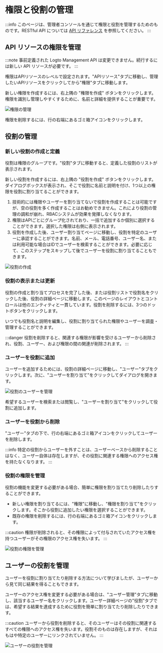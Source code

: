 # 権限と役割の管理

:::info
このページは、管理者コンソールを通じて権限と役割を管理するためのものです。RESTful API については [API リファレンス](/api) を参照してください。
:::

## API リソースの権限を管理

:::note
事前定義された Logto Management API は変更できません。続行するには新しい API リソースが必要です。
:::

権限はAPIリソースのレベルで設定されます。"APIリソース"タブに移動し、管理したいAPIリソースをクリックしてから"権限"タブに移動します。

新しい権限を作成するには、右上隅の "権限を作成" ボタンをクリックします。権限を識別し管理しやすくするために、名前と詳細を提供することが重要です。

![権限の管理](./assets/manage-permissions.png)

権限を削除するには、行の右端にあるゴミ箱アイコンをクリックします。

## 役割の管理

### 新しい役割の作成と定義

役割は権限のグループです。"役割"タブに移動すると、定義した役割のリストが表示されます。

新しい役割を作成するには、右上隅の "役割を作成" ボタンをクリックします。ダイアログボックスが表示され、そこで役割に名前と説明を付け、1つ以上の権限を役割に割り当てることができます。

1. 技術的には権限やユーザーを割り当てないで役割を作成することは可能ですが、空の役割を多く作成することはお勧めできません。これにより役割の管理の調和が崩れ、RBACシステムが効果を発揮しなくなります。
2. 権限はAPIごとにグループ化されており、一括で追加するか個別に選択することができます。選択した権限は右側に表示されます。
3. 役割を作成した後、ユーザー割り当てページに移動し、役割を特定のユーザーに承認することができます。名前、メール、電話番号、ユーザー名、または利用可能な場合はIDでユーザーを検索することができます。必要に応じて、このステップをスキップして後でユーザーを役割に割り当てることもできます。

![役割の作成](./assets/create-role.png)

### 役割の表示または更新

役割の作成と割り当てプロセスを完了した後、または役割リストで役割名をクリックした後、役割の詳細ページに移動します。このページのレイアウトとコントロールは他のエンティティと一貫しています。役割を削除するには、3つのドットボタンをクリックします。

いつでも役割名と説明を編集し、役割に割り当てられた権限やユーザーを調査・管理することができます。

:::danger
役割を削除すると、関連する権限が影響を受けるユーザーから削除され、役割、ユーザー、および権限の間の関連が削除されます。
:::

### ユーザーを役割に追加

ユーザーを追加するためには、役割の詳細ページに移動し、"ユーザー"タブをクリックします。次に、"ユーザーを割り当て"をクリックしてダイアログを開きます。

![役割のユーザーを管理](./assets/manage-role-users.png)

希望するユーザーを検索または閲覧し、"ユーザーを割り当て"をクリックして役割に追加します。

### ユーザーを役割から削除

"ユーザー"タブの下で、行の右端にあるゴミ箱アイコンをクリックしてユーザーを削除します。

:::info
特定の役割からユーザーを外すことは、ユーザーベースから削除することはなく、ユーザー自体は存在しますが、その役割に関連する権限へのアクセス権を持たなくなります。
:::

### 役割の権限を管理

役割の機能を変更する必要がある場合、簡単に権限を割り当てたり削除したりすることができます。

- 新しい権限を割り当てるには、"権限"に移動し、"権限を割り当て"をクリックします。そこから役割に追加したい権限を選択することができます。
- 既存の権限を削除するには、行の右端にあるゴミ箱アイコンをクリックします。

:::caution
権限が削除されると、その権限によって付与されていたアクセス権を持つユーザーがその権限のアクセス権を失います。
:::

![役割の権限を管理](./assets/manage-role-permissions.png)

## ユーザーの役割を管理

ユーザーを役割に割り当てたり削除する方法について学びましたが、ユーザーから見て同じ結果を得ることもできます。

ユーザーのアクセス権を変更する必要がある場合は、"ユーザー管理"タブに移動し、該当するユーザー名をクリックします。ユーザー詳細ページの"役割"タブでは、希望する結果を達成するために役割を簡単に割り当てたり削除したりできます。

:::caution
ユーザーから役割を削除すると、そのユーザーはその役割に関連するすべての権限へのアクセス権を失います。役割そのものは存在しますが、それはもはや特定のユーザーにリンクされていません。
:::

![ユーザーの役割を管理](./assets/manage-user-roles.png)
